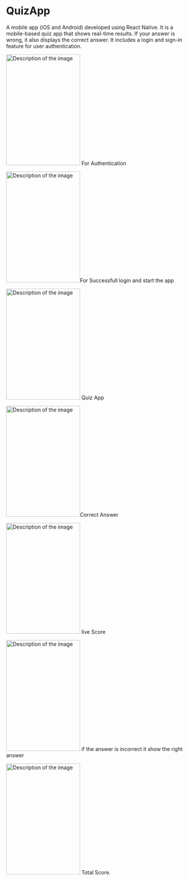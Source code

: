 # QuizApp
A mobile app (iOS and Android) developed using React Native. It is a mobile-based quiz app that shows real-time results. If your answer is wrong, it also displays the correct answer. It includes a login and sign-in feature for user authentication.


<img src="https://github.com/user-attachments/assets/2430db31-6241-4c50-a9cb-4730db60ece8" alt="Description of the image" width="200px" height="300px"> For Authentication



<img src="https://github.com/user-attachments/assets/65add633-4dbc-47b5-89eb-04e34dd91681" alt="Description of the image" width="200px" height="300px">For Successfull login and start the app



<img src="https://github.com/user-attachments/assets/718b728b-9416-46c8-b2f3-6776e4b21750" alt="Description of the image" width="200px" height="300px"> Quiz App




<img src="https://github.com/user-attachments/assets/03ac9496-b0e6-48ff-8ac2-22af0e2f78ad" alt="Description of the image" width="200px" height="300px">Correct Answer




<img src="https://github.com/user-attachments/assets/ce069003-59a0-4e15-ac2a-6ec4f2dce204" alt="Description of the image" width="200px" height="300px"> live Score



<img src="https://github.com/user-attachments/assets/bd4b16b6-641a-40fc-b68e-05523e5351c8" alt="Description of the image" width="200px" height="300px"> if the answer is incorrect it show the right answer



<img src="https://github.com/user-attachments/assets/e08247d1-0c8a-443f-a174-1ed15a544cee" alt="Description of the image" width="200px" height="300px"> Total Score.









